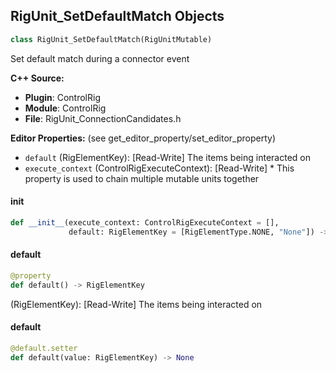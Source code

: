 ## RigUnit_SetDefaultMatch Objects

```python
class RigUnit_SetDefaultMatch(RigUnitMutable)
```

Set default match during a connector event

**C++ Source:**

- **Plugin**: ControlRig
- **Module**: ControlRig
- **File**: RigUnit_ConnectionCandidates.h

**Editor Properties:** (see get_editor_property/set_editor_property)

- ``default`` (RigElementKey):  [Read-Write] The items being interacted on
- ``execute_context`` (ControlRigExecuteContext):  [Read-Write] * This property is used to chain multiple mutable units together

<a id="unreal.RigUnit_SetDefaultMatch.__init__"></a>

#### __init__

```python
def __init__(execute_context: ControlRigExecuteContext = [],
             default: RigElementKey = [RigElementType.NONE, "None"]) -> None
```

<a id="unreal.RigUnit_SetDefaultMatch.default"></a>

#### default

```python
@property
def default() -> RigElementKey
```

(RigElementKey):  [Read-Write] The items being interacted on

<a id="unreal.RigUnit_SetDefaultMatch.default"></a>

#### default

```python
@default.setter
def default(value: RigElementKey) -> None
```

<a id="unreal.RigUnit_ConnectorExecution"></a>